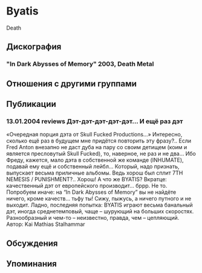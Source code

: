 # Byatis

Death

## Дискография

### "In Dark Abysses of Memory" 2003, Death Metal




## Отношения с другими группами


## Публикации

### 13.01.2004 reviews Дэт-дэт-дэт-дэт-дэт… И ещё раз дэт

«Очередная порция дэта от Skull Fucked Productions…» Интересно, сколько ещё раз в будущем мне придётся повторить эту фразу?.. Если Fred Anton внезапно не даст дуба на пару со своим детищем (коим и является пресловутый Skull Fucked), то, наверное, не раз и не два… Ибо Фреду, кажется, мало дэта в собственной же команде (INHUMATE), подавай ему ещё и собственный лейбл… Который, надо признать, выпускает весьма приличные альбомы. Ведь хорош был сплит 7TH NEMESIS / PUNISHMENT?.. Хорош! А что же BYATIS? Вкратце: качественный дэт от европейского производит… бррр. Не то. Попробуем иначе: на “In Dark Abysses of Memory” вы не найдёте ничего, кроме качеств… тьфу ты! Сижу, пыжусь, а ничего путного и не выходит. Ладно, последняя попытка: BYATIS играют весьма банальный дэт, иногда среднетемповый, чаще – шурующий на больших скоростях. Разнообразный и чем-то – неизвестно, правда, чем – цепляющий.
Автор: Kai Mathias Stalhammar


## Обсуждения


## Упоминания


